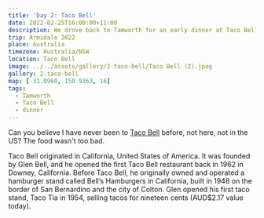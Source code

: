 ```yaml
---
title: 'Day 2: Taco Bell'
date: 2022-02-25T16:00:00+11:00
description: We drove back to Tamworth for an early dinner at Taco Bell.
trip: Armidale 2022
place: Australia
timezone: Australia/NSW
location: Taco Bell
image: ../../assets/gallery/2-taco-bell/Taco Bell (2).jpeg
gallery: 2-taco-bell
map: [-31.0960, 150.9363, 16]
tags:
  - Tamworth
  - Taco Bell
  - dinner
---
```


Can you believe I have never been to [Taco Bell](https://tacobell.com.au/) before, not here, not in the US? The food wasn't too bad.

Taco Bell originated in California, United States of America. It was founded by Glen Bell, and he opened the first Taco Bell restaurant back in 1962 in Downey, California. Before Taco Bell, he originally owned and operated a hamburger stand called Bell’s Hamburgers in California, built in 1948 on the border of San Bernardino and the city of Colton. Glen opened his first taco stand, Taco Tia in 1954, selling tacos for nineteen cents (AUD$2.17 value today).
